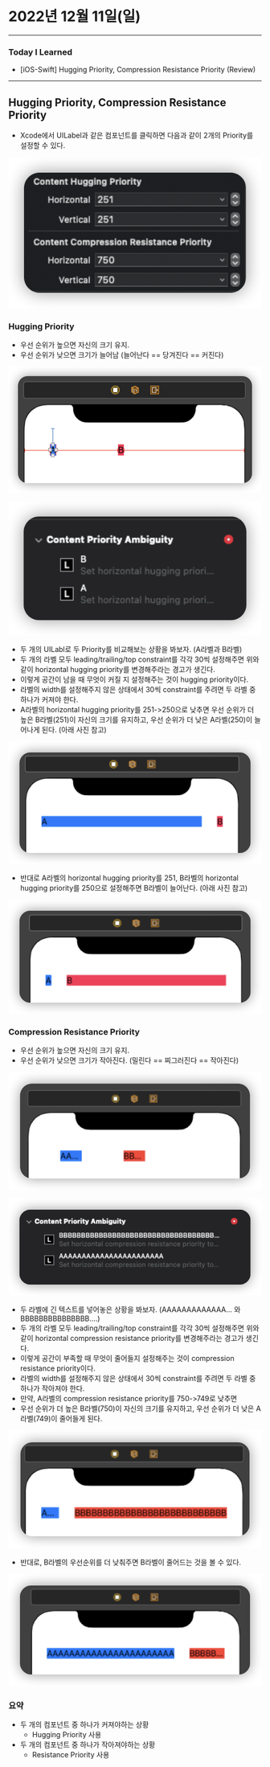 # 2022년 12월 11일(일)

---

### Today I Learned 

- [iOS-Swift] Hugging Priority, Compression Resistance Priority (Review)

---

## Hugging Priority, Compression Resistance Priority 

- Xcode에서 UILabel과 같은 컴포넌트를 클릭하면 다음과 같이 2개의 Priority를 설정할 수 있다.

[![img](https://github.com/myungsun7782/TIL/raw/main/image/priority.png?raw=true)](https://github.com/myungsun7782/TIL/blob/main/image/priority.png?raw=true)

### Hugging Priority

- 우선 순위가 높으면 자신의 크기 유지.
- 우선 순위가 낮으면 크기가 늘어남 (늘어난다 == 당겨진다 == 커진다)

[![screen1](https://github.com/myungsun7782/TIL/raw/main/image/hp1.png?raw=true)](https://github.com/myungsun7782/TIL/blob/main/image/hp1.png?raw=true)

[![screen2](https://github.com/myungsun7782/TIL/raw/main/image/hp2.png?raw=true)](https://github.com/myungsun7782/TIL/blob/main/image/hp2.png?raw=true)

- 두 개의 UILabl로 두 Priority를 비교해보는 상황을 봐보자. (A라벨과 B라벨)
- 두 개의 라벨 모두 leading/trailing/top constraint를 각각 30씩 설정해주면 위와 같이 horizontal hugging priority를 변경해주라는 경고가 생긴다.
- 이렇게 공간이 남을 때 무엇이 커질 지 설정해주는 것이 hugging priority이다.
- 라벨의 width를 설정해주지 않은 상태에서 30씩 constraint를 주려면 두 라벨 중 하나가 커져야 한다.
- A라벨의 horizontal hugging priority를 251->250으로 낮추면 우선 순위가 더 높은 B라벨(251)이 자신의 크기를 유지하고, 우선 순위가 더 낮은 A라벨(250)이 늘어나게 된다. (아래 사진 참고)

[![img](https://github.com/myungsun7782/TIL/raw/main/image/hp3.png?raw=true)](https://github.com/myungsun7782/TIL/blob/main/image/hp3.png?raw=true)

- 반대로 A라벨의 horizontal hugging priority를 251, B라벨의 horizontal hugging priority를 250으로 설정해주면 B라벨이 늘어난다. (아래 사진 참고)

[![img](https://github.com/myungsun7782/TIL/raw/main/image/hp4.png?raw=true)](https://github.com/myungsun7782/TIL/blob/main/image/hp4.png?raw=true)

### Compression Resistance Priority

- 우선 순위가 높으면 자신의 크기 유지.
- 우선 순위가 낮으면 크기가 작아진다. (밀린다 == 찌그러진다 == 작아진다)

[![img](https://github.com/myungsun7782/TIL/raw/main/image/crp1.png?raw=true)](https://github.com/myungsun7782/TIL/blob/main/image/crp1.png?raw=true)

[![img](https://github.com/myungsun7782/TIL/raw/main/image/crp2.png?raw=true)](https://github.com/myungsun7782/TIL/blob/main/image/crp2.png?raw=true)

- 두 라벨에 긴 텍스트를 넣어놓은 상황을 봐보자. (AAAAAAAAAAAAA... 와 BBBBBBBBBBBBBBB....)
- 두 개의 라벨 모두 leading/trailing/top constraint를 각각 30씩 설정해주면 위와 같이 horizontal compression resistance priority를 변경해주라는 경고가 생긴다.
- 이렇게 공간이 부족할 때 무엇이 줄어들지 설정해주는 것이 compression resistance priority이다.
- 라벨의 width를 설정해주지 않은 상태에서 30씩 constraint를 주려면 두 라벨 중 하나가 작아져야 한다.
- 만약, A라벨의 compression resistance priority를 750->749로 낮추면
- 우선 순위가 더 높은 B라벨(750)이 자신의 크기를 유지하고, 우선 순위가 더 낮은 A라벨(749)이 줄어들게 된다.

[![img](https://github.com/myungsun7782/TIL/raw/main/image/crp3.png?raw=true)](https://github.com/myungsun7782/TIL/blob/main/image/crp3.png?raw=true)

- 반대로, B라벨의 우선순위를 더 낮춰주면 B라벨이 줄어드는 것을 볼 수 있다.

[![img](https://github.com/myungsun7782/TIL/raw/main/image/crp4.png?raw=true)](https://github.com/myungsun7782/TIL/blob/main/image/crp4.png?raw=true)

### 요약

- 두 개의 컴포넌트 중 하나가 커져야하는 상황
  - Hugging Priority 사용
- 두 개의 컴포넌트 중 하나가 작아져야하는 상황
  - Resistance Priority 사용